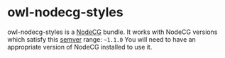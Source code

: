# owl-nodecg-styles
owl-nodecg-styles is a [NodeCG](http://github.com/nodecg/nodecg) bundle. 
It works with NodeCG versions which satisfy this [semver](https://docs.npmjs.com/getting-started/semantic-versioning) range: `~1.1.0`
You will need to have an appropriate version of NodeCG installed to use it.

